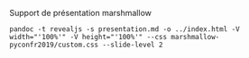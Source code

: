 Support de présentation marshmallow

    pandoc -t revealjs -s presentation.md -o ../index.html -V width="'100%'" -V height="'100%'" --css marshmallow-pyconfr2019/custom.css --slide-level 2
